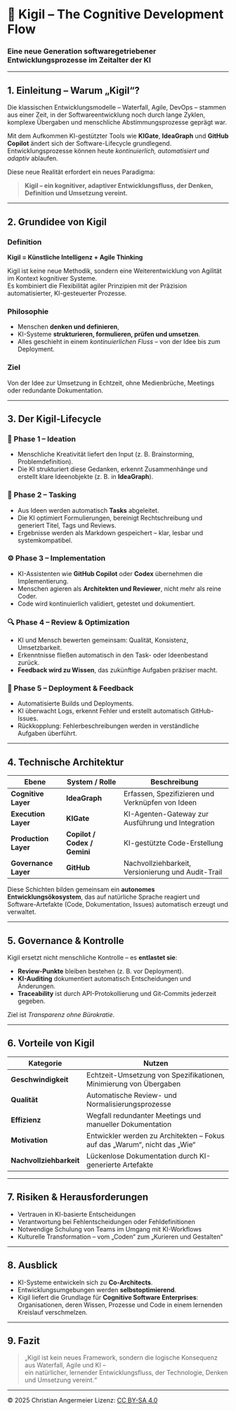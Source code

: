 # 📘 Kigil – The Cognitive Development Flow
### Eine neue Generation softwaregetriebener Entwicklungsprozesse im Zeitalter der KI

---

## 1. Einleitung – Warum „Kigil“?

Die klassischen Entwicklungsmodelle – Waterfall, Agile, DevOps – stammen aus einer Zeit,
in der Softwareentwicklung noch durch lange Zyklen, komplexe Übergaben und menschliche
Abstimmungsprozesse geprägt war.  

Mit dem Aufkommen KI-gestützter Tools wie **KIGate**, **IdeaGraph** und **GitHub Copilot**
ändert sich der Software-Lifecycle grundlegend.  
Entwicklungsprozesse können heute *kontinuierlich, automatisiert und adaptiv* ablaufen.

Diese neue Realität erfordert ein neues Paradigma:
> **Kigil – ein kognitiver, adaptiver Entwicklungsfluss, der Denken, Definition und Umsetzung vereint.**

---

## 2. Grundidee von Kigil

### Definition
**Kigil = Künstliche Intelligenz + Agile Thinking**

Kigil ist keine neue Methodik, sondern eine Weiterentwicklung von Agilität
im Kontext kognitiver Systeme.  
Es kombiniert die Flexibilität agiler Prinzipien mit der Präzision
automatisierter, KI-gesteuerter Prozesse.

### Philosophie
- Menschen **denken und definieren**,  
- KI-Systeme **strukturieren, formulieren, prüfen und umsetzen**.  
- Alles geschieht in einem *kontinuierlichen Fluss* – von der Idee bis zum Deployment.

### Ziel
Von der Idee zur Umsetzung in Echtzeit, ohne Medienbrüche, Meetings oder redundante Dokumentation.

---

## 3. Der Kigil-Lifecycle

### 🧠 Phase 1 – Ideation
- Menschliche Kreativität liefert den Input (z. B. Brainstorming, Problemdefinition).
- Die KI strukturiert diese Gedanken, erkennt Zusammenhänge und erstellt klare Ideenobjekte
  (z. B. in **IdeaGraph**).

### 📝 Phase 2 – Tasking
- Aus Ideen werden automatisch **Tasks** abgeleitet.  
- Die KI optimiert Formulierungen, bereinigt Rechtschreibung und generiert Titel, Tags und Reviews.  
- Ergebnisse werden als Markdown gespeichert – klar, lesbar und systemkompatibel.

### ⚙️ Phase 3 – Implementation
- KI-Assistenten wie **GitHub Copilot** oder **Codex** übernehmen die Implementierung.  
- Menschen agieren als **Architekten und Reviewer**, nicht mehr als reine Coder.  
- Code wird kontinuierlich validiert, getestet und dokumentiert.

### 🔍 Phase 4 – Review & Optimization
- KI und Mensch bewerten gemeinsam: Qualität, Konsistenz, Umsetzbarkeit.  
- Erkenntnisse fließen automatisch in den Task- oder Ideenbestand zurück.  
- **Feedback wird zu Wissen**, das zukünftige Aufgaben präziser macht.

### 🚀 Phase 5 – Deployment & Feedback
- Automatisierte Builds und Deployments.  
- KI überwacht Logs, erkennt Fehler und erstellt automatisch GitHub-Issues.  
- Rückkopplung: Fehlerbeschreibungen werden in verständliche Aufgaben überführt.

---

## 4. Technische Architektur

| Ebene | System / Rolle | Beschreibung |
|-------|----------------|--------------|
| **Cognitive Layer** | **IdeaGraph** | Erfassen, Spezifizieren und Verknüpfen von Ideen |
| **Execution Layer** | **KIGate** | KI-Agenten-Gateway zur Ausführung und Integration |
| **Production Layer** | **Copilot / Codex / Gemini** | KI-gestützte Code-Erstellung |
| **Governance Layer** | **GitHub** | Nachvollziehbarkeit, Versionierung und Audit-Trail |

Diese Schichten bilden gemeinsam ein **autonomes Entwicklungsökosystem**, das auf natürliche Sprache reagiert
und Software-Artefakte (Code, Dokumentation, Issues) automatisch erzeugt und verwaltet.

---

## 5. Governance & Kontrolle

Kigil ersetzt nicht menschliche Kontrolle – es **entlastet sie**:

- **Review-Punkte** bleiben bestehen (z. B. vor Deployment).  
- **KI-Auditing** dokumentiert automatisch Entscheidungen und Änderungen.  
- **Traceability** ist durch API-Protokollierung und Git-Commits jederzeit gegeben.

Ziel ist *Transparenz ohne Bürokratie*.

---

## 6. Vorteile von Kigil

| Kategorie | Nutzen |
|------------|--------|
| **Geschwindigkeit** | Echtzeit-Umsetzung von Spezifikationen, Minimierung von Übergaben |
| **Qualität** | Automatische Review- und Normalisierungsprozesse |
| **Effizienz** | Wegfall redundanter Meetings und manueller Dokumentation |
| **Motivation** | Entwickler werden zu Architekten – Fokus auf das „Warum“, nicht das „Wie“ |
| **Nachvollziehbarkeit** | Lückenlose Dokumentation durch KI-generierte Artefakte |

---

## 7. Risiken & Herausforderungen

- Vertrauen in KI-basierte Entscheidungen  
- Verantwortung bei Fehlentscheidungen oder Fehldefinitionen  
- Notwendige Schulung von Teams im Umgang mit KI-Workflows  
- Kulturelle Transformation – vom „Coden“ zum „Kurieren und Gestalten“  

---

## 8. Ausblick

- KI-Systeme entwickeln sich zu **Co-Architects**.  
- Entwicklungsumgebungen werden **selbstoptimierend**.  
- Kigil liefert die Grundlage für **Cognitive Software Enterprises**:
  Organisationen, deren Wissen, Prozesse und Code in einem lernenden Kreislauf verschmelzen.

---

## 9. Fazit

> „Kigil ist kein neues Framework, sondern die logische Konsequenz aus Waterfall, Agile und KI –  
> ein natürlicher, lernender Entwicklungsfluss, der Technologie, Denken und Umsetzung vereint.“

---

© 2025 Christian Angermeier
Lizenz: [CC BY-SA 4.0](https://creativecommons.org/licenses/by-sa/4.0/)
